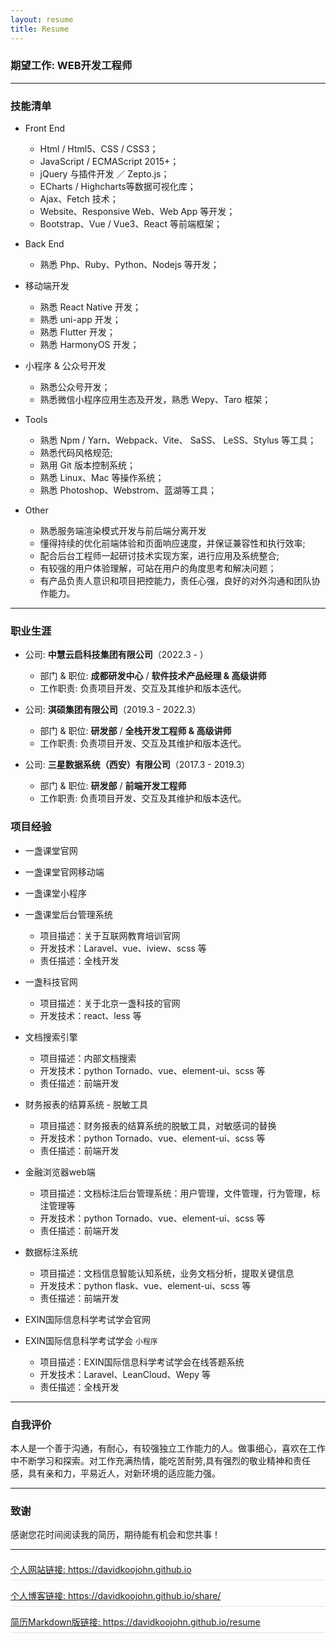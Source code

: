 ```yaml
---
layout: resume
title: Resume
---
```


<style>
    img {
        vertical-align: middle;
    }
  
    .website-item {
        display: flex;
        justify-content: space-between;
        align-items: center;
        border-bottom: 1px solid #e1e4e8;
        margin-bottom: .5em;
        padding: .5em 0;
    }
</style>

### 期望工作: WEB开发工程师

---

### 技能清单

* Front End
    * Html / Html5、CSS / CSS3；
    * JavaScript / ECMAScript 2015+；
    * jQuery 与插件开发 ／ Zepto.js；
    * ECharts / Highcharts等数据可视化库；
    * Ajax、Fetch 技术；
    * Website、Responsive Web、Web App 等开发；
    * Bootstrap、Vue / Vue3、React 等前端框架；

* Back End
    * 熟悉 Php、Ruby、Python、Nodejs 等开发；

* 移动端开发
    * 熟悉 React Native 开发；
    * 熟悉 uni-app 开发；
    * 熟悉 Flutter 开发；
    * 熟悉 HarmonyOS 开发； 

* 小程序 & 公众号开发
    * 熟悉公众号开发；
    * 熟悉微信小程序应用生态及开发，熟悉 Wepy、Taro 框架；

* Tools
    * 熟悉 Npm / Yarn、Webpack、Vite、 SaSS、 LeSS、Stylus 等工具；
    * 熟悉代码风格规范;
    * 熟用 Git 版本控制系统；
    * 熟悉 Linux、Mac 等操作系统；
    * 熟悉 Photoshop、Webstrom、蓝湖等工具；

* Other
    * 熟悉服务端渲染模式开发与前后端分离开发
    * 懂得持续的优化前端体验和页面响应速度，并保证兼容性和执行效率;
    * 配合后台工程师一起研讨技术实现方案，进行应用及系统整合;
    * 有较强的用户体验理解，可站在用户的角度思考和解决问题；
    * 有产品负责人意识和项目把控能力，责任心强，良好的对外沟通和团队协作能力。

---
### 职业生涯

* 公司: **中慧云启科技集团有限公司**（2022.3 - ）
    * 部门 & 职位: **成都研发中心** / **软件技术产品经理 & 高级讲师**
    * 工作职责: 负责项目开发、交互及其维护和版本迭代。

* 公司: **淇硕集团有限公司**（2019.3 - 2022.3）
    * 部门 & 职位: **研发部** / **全栈开发工程师 & 高级讲师**
    * 工作职责: 负责项目开发、交互及其维护和版本迭代。

* 公司: **三星数据系统（西安）有限公司**（2017.3 - 2019.3）
    * 部门 & 职位: **研发部** / **前端开发工程师**
    * 工作职责: 负责项目开发、交互及其维护和版本迭代。

[comment]: <> (* 公司: **西安旗讯网络服务有限公司**（2016.7 - 2018.3）)

[comment]: <> (    * 部门 & 职位: **技术部** / **开发工程师** & **项目负责人**)

[comment]: <> (    * 工作职责: 负责项目开发、交互及其维护和版本迭代；并且负责项目管理任务验收回归测试等；还有产品需求分析、改进，以致力于提高用户体验。)

### 项目经验

* 一盏课堂官网
* 一盏课堂官网移动端
* 一盏课堂小程序
* 一盏课堂后台管理系统
  * 项目描述：关于互联网教育培训官网
  * 开发技术：Laravel、vue、iview、scss 等
  * 责任描述：全栈开发

* 一盏科技官网
  * 项目描述：关于北京一盏科技的官网
  * 开发技术：react、less 等

* 文档搜索引擎    
  * 项目描述：内部文档搜索
  * 开发技术：python Tornado、vue、element-ui、scss 等
  * 责任描述：前端开发
    
* 财务报表的结算系统 - 脱敏工具    
  * 项目描述：财务报表的结算系统的脱敏工具，对敏感词的替换
  * 开发技术：python Tornado、vue、element-ui、scss 等
  * 责任描述：前端开发
    
* 金融浏览器web端    
  * 项目描述：文档标注后台管理系统：用户管理，文件管理，行为管理，标注管理等
  * 开发技术：python Tornado、vue、element-ui、scss 等
  * 责任描述：前端开发
    
* 数据标注系统    
  * 项目描述：文档信息智能认知系统，业务文档分析，提取关键信息
  * 开发技术：python flask、vue、element-ui、scss 等
  * 责任描述：前端开发

* EXIN国际信息科学考试学会官网
* EXIN国际信息科学考试学会 `小程序`
  * 项目描述：EXIN国际信息科学考试学会在线答题系统
  * 开发技术：Laravel、LeanCloud、Wepy 等
  * 责任描述：全栈开发


[comment]: <> (* 旗讯看车)

[comment]: <> (* 旗讯看车商家版)

[comment]: <> (* 旗讯看车-微信端)

[comment]: <> (* 旗讯看车+ `小程序`)

[comment]: <> (  * 项目描述: 汽车互联网综合服务平台，主要有试驾商城和车商城两大业务，还有车资讯等为以为车主服务为核心的综合服务。)

[comment]: <> (  * 开发技术：ruby on rails、jquery、scss、Bootstrap、Echarts、小程序 weui，ES6 等)

[comment]: <> (  * 责任描述：负责开发 & 项目管理)

[comment]: <> (* 众享车贷)

[comment]: <> (  * 项目描述：以汽车互联网切入的汽车金融平台，主要有快金融和众理财两大金融产品)

[comment]: <> (  * 开发技术：ruby on rails、jquery、scss、Bootstrap、Echarts 等)

[comment]: <> (  * 责任描述：前端开发 & 后端开发)

[comment]: <> (* 花生财税)

[comment]: <> (  * 项目描述：提供注册公司，代理记账，资质代办，知识产权，公司法务等服务的互联网咨询服务平台。)

[comment]: <> (  * 开发技术：React、Ant-design、Less、webpack、nodejs 等)

[comment]: <> (  * 责任描述：负责项目独立开发)

---

### 自我评价

本人是一个善于沟通，有耐心，有较强独立工作能力的人。做事细心，喜欢在工作中不断学习和探索。对工作充满热情，能吃苦耐劳,具有强烈的敬业精神和责任感，具有亲和力，平易近人，对新环境的适应能力强。

---

### 致谢

感谢您花时间阅读我的简历，期待能有机会和您共事！

---

<div class="website-item">
  <a href="https://davidkoojohn.github.io">
    个人网站链接: https://davidkoojohn.github.io
  </a>
</div>

<div class="website-item">
  <a href="https://davidkoojohn.github.io/share/">
    个人博客链接: https://davidkoojohn.github.io/share/
  </a>
</div>

<div class="website-item">
  <a href="https://davidkoojohn.github.io/resume">
    简历Markdown版链接: https://davidkoojohn.github.io/resume
  </a>
</div>

[comment]: <> (*[简历PDF版链接: https://davidkoojohn.github.io/preview-pdf-resume]&#40;https://davidkoojohn.github.io/preview-pdf-resume&#41;*)


